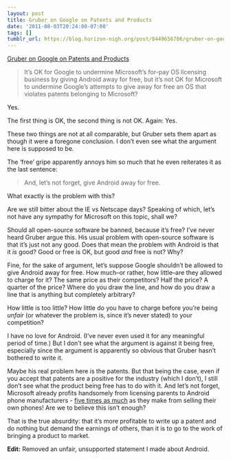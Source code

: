 ```yaml
---
layout: post
title: Gruber on Google on Patents and Products
date: '2011-08-03T20:24:00-07:00'
tags: []
tumblr_url: https://blog.horizon-nigh.org/post/8449656706/gruber-on-google-on-patents-and-products
---
```

[Gruber on Google on Patents and Products](http://daringfireball.net/2011/08/google_patently_absurd)  

> It’s OK for Google to undermine Microsoft’s for-pay OS licensing business by giving Android away for free, but it’s not OK for Microsoft to undermine Google’s attempts to give away for free an OS that violates patents belonging to Microsoft?

Yes.

The first thing is OK, the second thing is not OK. Again: Yes.

These two things are not at all comparable, but Gruber sets them apart as though it were a foregone conclusion. I don’t even see what the argument here is supposed to be.

The ‘free’ gripe apparently annoys him so much that he even reiterates it as the last sentence:

> And, let’s not forget, give Android away for free.

What exactly is the problem with this?

Are we still bitter about the IE vs Netscape days? Speaking of which, let’s not have any sympathy for Microsoft on this topic, shall we?

Should all open-source software be banned, because it’s free? I’ve never heard Gruber argue this. His usual problem with open-source software is that it’s just not any good. Does that mean the problem with Android is that it _is_ good? Good or free is OK, but good _and_ free is not? Why?

Fine, for the sake of argument, let’s suppose Google shouldn’t be allowed to give Android away for free. How much–or rather, how little–are they allowed to charge for it? The same price as their competitors? Half the price? A quarter of the price? Where do you draw the line, and how do you draw a line that is anything but completely arbitrary?

How little is too little? How little do you have to charge before you’re being _unfair_ (or whatever the problem is, since it’s never stated) to your competition?

I have no love for Android. (I’ve never even used it for any meaningful period of time.) But I don’t see what the argument is against it being free, especially since the argument is apparently so obvious that Gruber hasn’t bothered to write it.

Maybe his real problem here is the patents. But that being the case, even if you accept that patents are a positive for the industry (which I don’t), I still don’t see what the product being free has to do with it. And let’s not forget, Microsoft already profits handsomely from licensing parents to Android phone manufacturers - [five times as much](http://www.asymco.com/2011/05/27/microsoft-has-received-five-times-more-income-from-android-than-from-windows-phone/) as they make from selling their own phones! Are we to believe this isn’t enough?

That is the true absurdity: that it’s more profitable to write up a patent and do nothing but demand the earnings of others, than it is to go to the work of bringing a product to market.

**Edit:** Removed an unfair, unsupported statement I made about Android.

